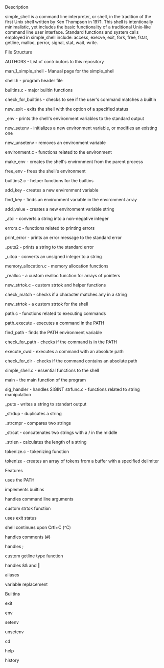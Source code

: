Description

simple_shell is a command line interpreter, or shell, in the tradition of the first Unix shell written by Ken Thompson in 1971. This shell is intentionally minimalistic, yet includes the basic functionality of a traditional Unix-like command line user interface. Standard functions and system calls employed in simple_shell include: access, execve, exit, fork, free, fstat, getline, malloc, perror, signal, stat, wait, write.

File Structure

AUTHORS - List of contributors to this repository

man_1_simple_shell - Manual page for the simple_shell

shell.h - program header file

builtins.c - major builtin functions

check_for_builtins - checks to see if the user's command matches a builtin

new_exit - exits the shell with the option of a specified status

_env - prints the shell's environment variables to the standard output

new_setenv - initializes a new environment variable, or modifies an existing one

new_unsetenv - removes an environment variable

environment.c - functions related to the environment

make_env - creates the shell's environment from the parent process

free_env - frees the shell's environment

builtins2.c - helper functions for the builtins

add_key - creates a new environment variable

find_key - finds an environment variable in the environment array

add_value - creates a new environment variable string

_atoi - converts a string into a non-negative integer

errors.c - functions related to printing errors

print_error - prints an error message to the standard error

_puts2 - prints a string to the standard error

_uitoa - converts an unsigned integer to a string

memory_allocation.c - memory allocation functions

_realloc - a custom realloc function for arrays of pointers

new_strtok.c - custom strtok and helper functions

check_match - checks if a character matches any in a string

new_strtok - a custom strtok for the shell

path.c - functions related to executing commands

path_execute - executes a command in the PATH

find_path - finds the PATH environment variable

check_for_path - checks if the command is in the PATH

execute_cwd - executes a command with an absolute path

check_for_dir - checks if the command contains an absolute path

simple_shell.c - essential functions to the shell

main - the main function of the program

sig_handler - handles SIGINT
strfunc.c - functions related to string manipulation

_puts - writes a string to standart output

_strdup - duplicates a string

_strcmpr - compares two strings

_strcat - concatenates two strings with a / in the middle

_strlen - calculates the length of a string

tokenize.c - tokenizing function

tokenize - creates an array of tokens from a buffer with a specified delimiter

Features

 uses the PATH

 implements builtins

 handles command line arguments

 custom strtok function

 uses exit status

 shell continues upon Crtl+C (^C)

 handles comments (#)

 handles ;

 custom getline type function

 handles && and ||

 aliases

 variable replacement

Builtins

 exit

 env

 setenv

 unsetenv

 cd

 help

 history

